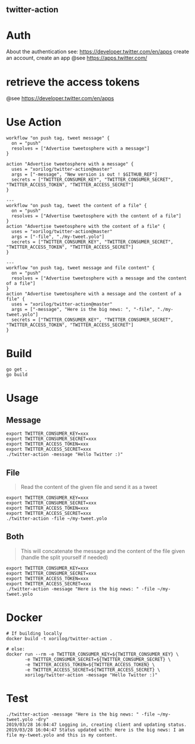twitter-action
---
# Auth
About the authentication see: https://developer.twitter.com/en/apps
create an account, create an app
@see https://apps.twitter.com/

# retrieve the access tokens
@see https://developer.twitter.com/en/apps

# Use Action
```
workflow "on push tag, tweet message" {
  on = "push"
  resolves = ["Advertise tweetosphere with a message"]
}

action "Advertise tweetosphere with a message" {
  uses = "xorilog/twitter-action@master"
  args = ["-message", "New version is out ! $GITHUB_REF"]
  secrets = ["TWITTER_CONSUMER_KEY", "TWITTER_CONSUMER_SECRET", "TWITTER_ACCESS_TOKEN", "TWITTER_ACCESS_SECRET"]
}

---
workflow "on push tag, tweet the content of a file" {
  on = "push"
  resolves = ["Advertise tweetosphere with the content of a file"]
}
action "Advertise tweetosphere with the content of a file" {
  uses = "xorilog/twitter-action@master"
  args = ["-file", "./my-tweet.yolo"]
  secrets = ["TWITTER_CONSUMER_KEY", "TWITTER_CONSUMER_SECRET", "TWITTER_ACCESS_TOKEN", "TWITTER_ACCESS_SECRET"]
}

---
workflow "on push tag, tweet message and file content" {
  on = "push"
  resolves = ["Advertise tweetosphere with a message and the content of a file"]
}
action "Advertise tweetosphere with a message and the content of a file" {
  uses = "xorilog/twitter-action@master"
  args = ["-message", "Here is the big news: ", "-file", "./my-tweet.yolo"]
  secrets = ["TWITTER_CONSUMER_KEY", "TWITTER_CONSUMER_SECRET", "TWITTER_ACCESS_TOKEN", "TWITTER_ACCESS_SECRET"]
}
```

# Build
```
go get .
go build
```
# Usage
## Message
```
export TWITTER_CONSUMER_KEY=xxx
export TWITTER_CONSUMER_SECRET=xxx
export TWITTER_ACCESS_TOKEN=xxx
export TWITTER_ACCESS_SECRET=xxx
./twitter-action -message "Hello Twitter :)"
```

## File
> Read the content of the given file and send it as a tweet

```
export TWITTER_CONSUMER_KEY=xxx
export TWITTER_CONSUMER_SECRET=xxx
export TWITTER_ACCESS_TOKEN=xxx
export TWITTER_ACCESS_SECRET=xxx
./twitter-action -file ~/my-tweet.yolo
```

## Both
> This will concatenate the message and the content of the file given (handle the split yourself if needed)

```
export TWITTER_CONSUMER_KEY=xxx
export TWITTER_CONSUMER_SECRET=xxx
export TWITTER_ACCESS_TOKEN=xxx
export TWITTER_ACCESS_SECRET=xxx
./twitter-action -message "Here is the big news: " -file ~/my-tweet.yolo
```
# Docker
```
# If building locally
docker build -t xorilog/twitter-action .

# else:
docker run --rm -e TWITTER_CONSUMER_KEY=${TWITTER_CONSUMER_KEY} \
       -e TWITTER_CONSUMER_SECRET=${TWITTER_CONSUMER_SECRET} \
       -e TWITTER_ACCESS_TOKEN=${TWITTER_ACCESS_TOKEN} \
       -e TWITTER_ACCESS_SECRET=${TWITTER_ACCESS_SECRET} \
       xorilog/twitter-action -message "Hello Twitter :)"
```

# Test
```
./twitter-action -message "Here is the big news: " -file ~/my-tweet.yolo -dry"
2019/03/28 16:04:47 Logging in, creating client and updating status.
2019/03/28 16:04:47 Status updated with: Here is the big news: I am file my-tweet.yolo and this is my content.
```
